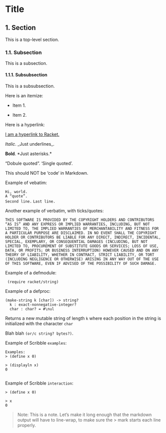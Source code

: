 # Title

## 1. Section

This is a top-level section.

### 1.1. Subsection

This is a subsection.

#### 1.1.1. Subsubsection

This is a subsubsection.

Here is an itemize:

* Item 1.

* Item 2.

Here is a hyperlink:

[I am a hyperlink to Racket.](http://racket-lang.org/)

_Italic_. \_Just underlines\_.

**Bold**. \*Just asterisks.\*

“Dobule quoted”. ‘Single quoted’.

This should NOT be ‘code‘ in Markdown.

Example of vebatim:

`Hi, world.`  
`A “quote”.`  
`Second line.`
`Last line.`  

Another example of verbatim, with ticks/quotes:

`THIS SOFTWARE IS PROVIDED BY THE COPYRIGHT HOLDERS AND CONTRIBUTORS`   
`“AS IS” AND ANY EXPRESS OR IMPLIED WARRANTIES, INCLUDING, BUT NOT`     
`LIMITED TO, THE IMPLIED WARRANTIES OF MERCHANTABILITY AND FITNESS FOR` 
`A PARTICULAR PURPOSE ARE DISCLAIMED. IN NO EVENT SHALL THE COPYRIGHT`  
`HOLDER OR CONTRIBUTORS BE LIABLE FOR ANY DIRECT, INDIRECT, INCIDENTAL,`
`SPECIAL, EXEMPLARY, OR CONSEQUENTIAL DAMAGES (INCLUDING, BUT NOT`      
`LIMITED TO, PROCUREMENT OF SUBSTITUTE GOODS OR SERVICES; LOSS OF USE,` 
`DATA, OR PROFITS; OR BUSINESS INTERRUPTION) HOWEVER CAUSED AND ON ANY` 
`THEORY OF LIABILITY, WHETHER IN CONTRACT, STRICT LIABILITY, OR TORT`   
`(INCLUDING NEGLIGENCE OR OTHERWISE) ARISING IN ANY WAY OUT OF THE USE` 
`OF THIS SOFTWARE, EVEN IF ADVISED OF THE POSSIBILITY OF SUCH DAMAGE.`  

Example of a defmodule:

```racket
 (require racket/string)
```

Example of a defproc:

```racket
(make-string k [char]) -> string?
  k : exact-nonnegative-integer? 
  char : char? = #\nul           
```

Returns a new mutable string of length `k` where each position in the
string is initialized with the character `char`

Blah blah `(or/c string? bytes?)`.

Example of Scribble `examples`:

```racket
Examples:      
> (define x 0) 
               
> (displayln x)
0              
               
```

Example of Scribble `interaction`:

```racket
> (define x 0)
              
> x           
0             
```

> Note: This is a note. Let’s make it long enough that the markdown output
> will have to line-wrap, to make sure the > mark starts each line
> properly.
